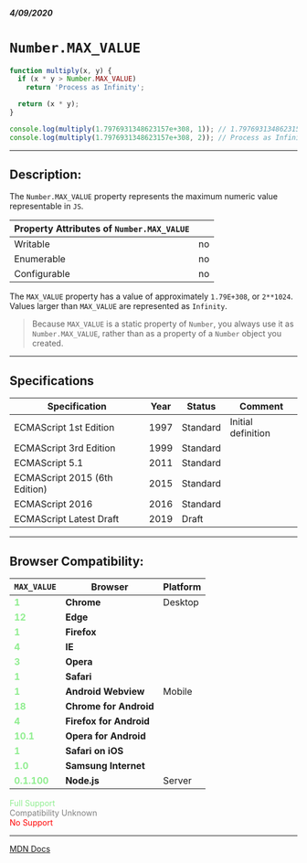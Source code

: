 ##### 4/09/2020
# `Number.MAX_VALUE`

```js
function multiply(x, y) {
  if (x * y > Number.MAX_VALUE)
    return 'Process as Infinity';

  return (x * y);
}

console.log(multiply(1.7976931348623157e+308, 1)); // 1.7976931348623157e+308
console.log(multiply(1.7976931348623157e+308, 2)); // Process as Infinity
```

---

## Description:
The `Number.MAX_VALUE` property represents the maximum numeric value representable in `JS`.

| Property Attributes of `Number.MAX_VALUE` ||
|---|---|
| Writable | no |
| Enumerable | no |
| Configurable | no |

The `MAX_VALUE` property has a value of approximately `1.79E+308`, or `2**1024`. Values larger than `MAX_VALUE` are represented as `Infinity`.

  > Because `MAX_VALUE` is a static property of `Number`, you always use it as `Number.MAX_VALUE`, rather than as a property of a `Number` object you created.

---

## Specifications
| Specification | Year | Status | Comment |
|---|---|---|---|
| ECMAScript 1st Edition | 1997 | Standard | Initial definition |
| ECMAScript 3rd Edition | 1999 | Standard |  |
| ECMAScript 5.1 | 2011 | Standard |  |
| ECMAScript 2015 (6th Edition) | 2015 | Standard |  |
| ECMAScript 2016 | 2016 | Standard |  |
| ECMAScript Latest Draft | 2019 | Draft |  |

---

## Browser Compatibility:
| `MAX_VALUE` | Browser | Platform |
|---|---|---|
| <span style="color: lightgreen">**1**</span> | **Chrome** | Desktop | 
| <span style="color: lightgreen">**12**</span> | **Edge** || 
| <span style="color: lightgreen">**1**</span> | **Firefox** || 
| <span style="color: lightgreen">**4**</span> | **IE** || 
| <span style="color: lightgreen">**3**</span> | **Opera** || 
| <span style="color: lightgreen">**1**</span> | **Safari** || 
| <span style="color: lightgreen">**1**</span> | **Android Webview** | Mobile | 
| <span style="color: lightgreen">**18**</span> | **Chrome for Android** || 
| <span style="color: lightgreen">**4**</span> | **Firefox for Android** || 
| <span style="color: lightgreen">**10.1**</span> | **Opera for Android** || 
| <span style="color: lightgreen">**1**</span> | **Safari on iOS** || 
| <span style="color: lightgreen">**1.0**</span> | **Samsung Internet** || 
| <span style="color: lightgreen">**0.1.100**</span> | **Node.js** | Server | 

<span style="color: lightgreen">Full Support</span>  
<span style="color: grey">Compatibility Unknown</span>  
<span style="color: red">No Support</span>

---

[MDN Docs](https://developer.mozilla.org/en-US/docs/Web/JavaScript/Reference/Global_Objects/Number/MAX_VALUE)